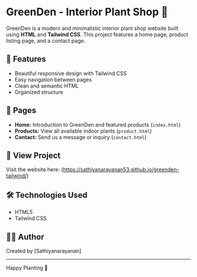 # GreenDen - Interior Plant Shop 🌿

GreenDen is a modern and minimalistic interior plant shop website built using **HTML** and **Tailwind CSS**. This project features a home page, product listing page, and a contact page.

## 🌱 Features

- Beautiful responsive design with Tailwind CSS
- Easy navigation between pages
- Clean and semantic HTML
- Organized structure

## 🔗 Pages

- **Home:** Introduction to GreenDen and featured products (`index.html`)
- **Products:** View all available indoor plants (`product.html`)
- **Contact:** Send us a message or inquiry (`contact.html`)

## 🚀 View Project

Visit the website here: (https://sathiyanarayanan53.github.io/greenden-tailwind/)


## 🛠️ Technologies Used

- HTML5  
- Tailwind CSS

## 👨‍💻 Author

Created by [Sathiyanarayanan]

---

Happy Planting 🌿
